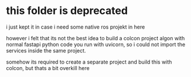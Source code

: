 # this folder is deprecated

i just kept it in case i need some native ros projekt in here


however i felt that its not the best idea to build a colcon project algon with normal fastapi python code you run with uvicorn, so i could not import the services inside the same project.

somehow its required to create a separate project and build this with colcon, but thats a bit overkill here